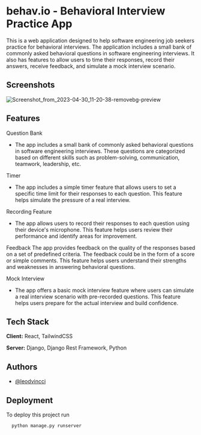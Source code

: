 
# behav.io - Behavioral Interview Practice App
This is a web application designed to help software engineering job seekers practice for behavioral interviews. The application includes a small bank of commonly asked behavioral questions in software engineering interviews. It also has features to allow users to time their responses, record their answers, receive feedback, and simulate a mock interview scenario.


## Screenshots

![Screenshot_from_2023-04-30_11-20-38-removebg-preview](https://user-images.githubusercontent.com/90817505/235364301-b844683a-a21e-4b2e-9749-2bbd7cebf08d.png)





## Features

Question Bank
- The app includes a small bank of commonly asked behavioral questions in software engineering interviews. These questions are categorized based on different skills such as problem-solving, communication, teamwork, leadership, etc.

Timer
- The app includes a simple timer feature that allows users to set a specific time limit for their responses to each question. This feature helps simulate the pressure of a real interview.

Recording Feature
- The app allows users to record their responses to each question using their device's microphone. This feature helps users review their performance and identify areas for improvement.

Feedback
The app provides feedback on the quality of the responses based on a set of predefined criteria. The feedback could be in the form of a score or simple comments. This feature helps users understand their strengths and weaknesses in answering behavioral questions.

Mock Interview
- The app offers a basic mock interview feature where users can simulate a real interview scenario with pre-recorded questions. This feature helps users prepare for the actual interview and build confidence.



## Tech Stack

**Client:** React, TailwindCSS

**Server:** Django, Django Rest Framework, Python


## Authors

- [@leodvincci](https://www.github.com/leodvincci)


## Deployment

To deploy this project run

```bash
  python manage.py runserver
```

